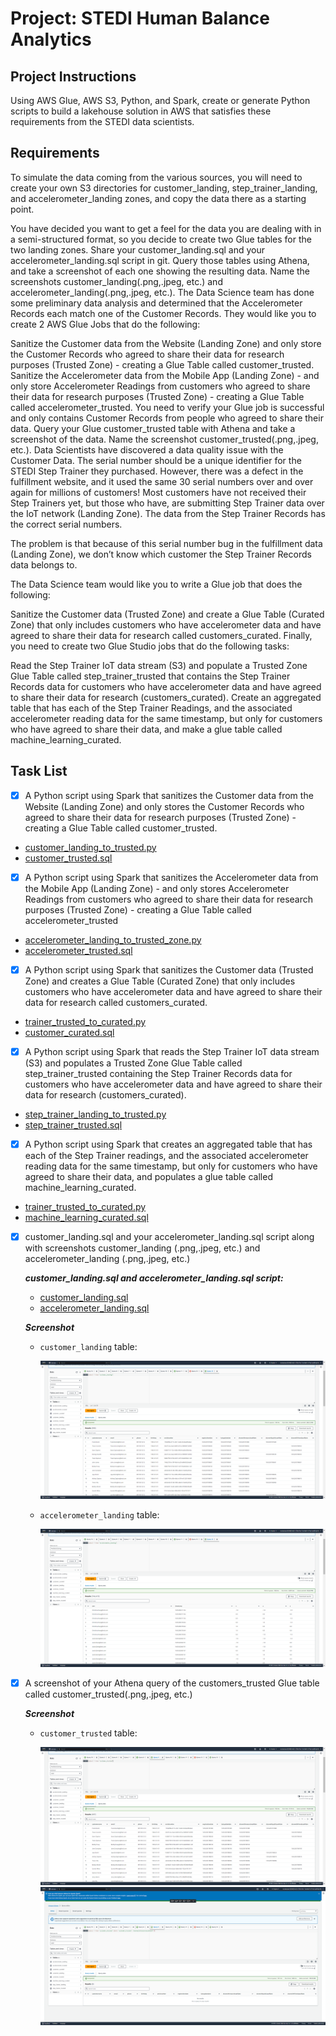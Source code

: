# Project: STEDI Human Balance Analytics

## Project Instructions

Using AWS Glue, AWS S3, Python, and Spark, create or generate Python scripts to build a lakehouse solution in AWS that satisfies these requirements from the STEDI data scientists.

## Requirements

To simulate the data coming from the various sources, you will need to create your own S3 directories for customer_landing, step_trainer_landing, and accelerometer_landing zones, and copy the data there as a starting point.

You have decided you want to get a feel for the data you are dealing with in a semi-structured format, so you decide to create two Glue tables for the two landing zones. Share your customer_landing.sql and your accelerometer_landing.sql script in git.
Query those tables using Athena, and take a screenshot of each one showing the resulting data. Name the screenshots customer_landing(.png,.jpeg, etc.) and accelerometer_landing(.png,.jpeg, etc.).
The Data Science team has done some preliminary data analysis and determined that the Accelerometer Records each match one of the Customer Records. They would like you to create 2 AWS Glue Jobs that do the following:

Sanitize the Customer data from the Website (Landing Zone) and only store the Customer Records who agreed to share their data for research purposes (Trusted Zone) - creating a Glue Table called customer_trusted.
Sanitize the Accelerometer data from the Mobile App (Landing Zone) - and only store Accelerometer Readings from customers who agreed to share their data for research purposes (Trusted Zone) - creating a Glue Table called accelerometer_trusted.
You need to verify your Glue job is successful and only contains Customer Records from people who agreed to share their data. Query your Glue customer_trusted table with Athena and take a screenshot of the data. Name the screenshot customer_trusted(.png,.jpeg, etc.).
Data Scientists have discovered a data quality issue with the Customer Data. The serial number should be a unique identifier for the STEDI Step Trainer they purchased. However, there was a defect in the fulfillment website, and it used the same 30 serial numbers over and over again for millions of customers! Most customers have not received their Step Trainers yet, but those who have, are submitting Step Trainer data over the IoT network (Landing Zone). The data from the Step Trainer Records has the correct serial numbers.

The problem is that because of this serial number bug in the fulfillment data (Landing Zone), we don’t know which customer the Step Trainer Records data belongs to.

The Data Science team would like you to write a Glue job that does the following:

Sanitize the Customer data (Trusted Zone) and create a Glue Table (Curated Zone) that only includes customers who have accelerometer data and have agreed to share their data for research called customers_curated.
Finally, you need to create two Glue Studio jobs that do the following tasks:

Read the Step Trainer IoT data stream (S3) and populate a Trusted Zone Glue Table called step_trainer_trusted that contains the Step Trainer Records data for customers who have accelerometer data and have agreed to share their data for research (customers_curated).
Create an aggregated table that has each of the Step Trainer Readings, and the associated accelerometer reading data for the same timestamp, but only for customers who have agreed to share their data, and make a glue table called machine_learning_curated.

## Task List

- [x] A Python script using Spark that sanitizes the Customer data from the Website (Landing Zone) and only stores the Customer Records who agreed to share their data for research purposes (Trusted Zone) - creating a Glue Table called customer_trusted.

* [customer_landing_to_trusted.py](./scripts/customer_landing_to_trusted.py)
* [customer_trusted.sql](./scripts/customer_trusted.sql)

- [x] A Python script using Spark that sanitizes the Accelerometer data from the Mobile App (Landing Zone) - and only stores Accelerometer Readings from customers who agreed to share their data for research purposes (Trusted Zone) - creating a Glue Table called accelerometer_trusted

* [accelerometer_landing_to_trusted_zone.py](./scripts/accelerometer_landing_to_trusted_zone.py)
* [accelerometer_trusted.sql](./scripts/accelerometer_trusted.sql)

- [x] A Python script using Spark that sanitizes the Customer data (Trusted Zone) and creates a Glue Table (Curated Zone) that only includes customers who have accelerometer data and have agreed to share their data for research called customers_curated.

* [trainer_trusted_to_curated.py](./scripts/trainer_trusted_to_curated.py)
* [customer_curated.sql](./scripts/customer_curated.sql)

- [x] A Python script using Spark that reads the Step Trainer IoT data stream (S3) and populates a Trusted Zone Glue Table called step_trainer_trusted containing the Step Trainer Records data for customers who have accelerometer data and have agreed to share their data for research (customers_curated).

* [step_trainer_landing_to_trusted.py](./scripts/step_trainer_landing_to_trusted.py)
* [step_trainer_trusted.sql](./scripts/step_trainer_trusted.sql)

- [x] A Python script using Spark that creates an aggregated table that has each of the Step Trainer readings, and the associated accelerometer reading data for the same timestamp, but only for customers who have agreed to share their data, and populates a glue table called machine_learning_curated.

* [trainer_trusted_to_curated.py](./scripts/trainer_trusted_to_curated.py)
* [machine_learning_curated.sql](./scripts/machine_learning_curated.sql)

- [x] customer_landing.sql and your accelerometer_landing.sql script along with screenshots customer_landing (.png,.jpeg, etc.) and accelerometer_landing (.png,.jpeg, etc.)

  _**customer_landing.sql and accelerometer_landing.sql script:**_

  - [customer_landing.sql](./scripts/customer_landing.sql)
  - [accelerometer_landing.sql](./scripts/accelerometer_landing.sql)

  _**Screenshot**_

  - `customer_landing` table:

      <img src="./images/customer_landing.png">

  - `accelerometer_landing` table:

      <img src="./images/accelerometer_landing.png">

- [x] A screenshot of your Athena query of the customers_trusted Glue table called customer_trusted(.png,.jpeg, etc.)

  _**Screenshot**_

  - `customer_trusted` table:

      <img src="./images/customer_trusted.png">

      <img src="./images/customer_trusted_check.png">
